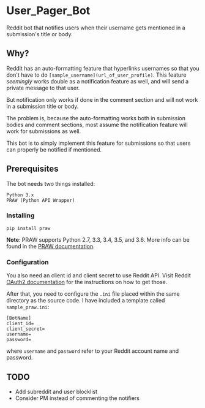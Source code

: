 # User_Pager_Bot
Reddit bot that notifies users when their username gets mentioned in a submission's title or body.

## Why?
Reddit has an auto-formatting feature that hyperlinks usernames so that you don't have to do `[sample_username](url_of_user_profile)`.
This feature *seemingly* works double as a notification feature as well, and will send a private message to that user. 

But notification only works if done in the comment section and will not work in a submission title or body.

The problem is, because the auto-formatting works both in submission bodies and comment sections, most assume the notification feature will work for submissions as well.

This bot is to simply implement this feature for submissions so that users can properly be notified if mentioned.



## Prerequisites
The bot needs two things installed:
```
Python 3.x
PRAW (Python API Wrapper)
```

### Installing
```
pip install praw
```
**Note**: PRAW supports Python 2.7, 3.3, 3.4, 3.5, and 3.6. More info can be found in the [PRAW documentation](https://praw.readthedocs.io/).


### Configuration

You also need an client id and client secret to use Reddit API. Visit Reddit [OAuth2 documentation](https://github.com/reddit-archive/reddit/wiki/OAuth2) for the instructions on how to get those.

After that, you need to configure the `.ini` file placed within the same directory as the source code. I have included a template called `sample_praw.ini`:
```
[BotName]
client_id=
client_secret=
username=
password=
```
where `username` and `password` refer to your Reddit account name and password. 

## TODO
* Add subreddit and user blocklist
* Consider PM instead of commenting the notifiers





